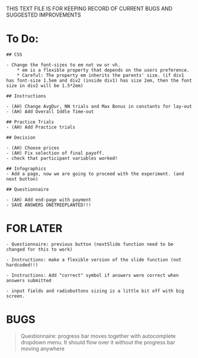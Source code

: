 THIS TEXT FILE IS FOR KEEPING RECORD OF CURRENT BUGS AND SUGGESTED IMPROVEMENTS


# To Do:

    ## CSS 

    - Change the font-sizes to em not vw or vh. 
        * em is a flexible property that depends on the users preference.
        * Careful: The property em inherits the parents' size. (if div1 has font-size 1.5em and div2 (inside div1) has size 2em, then the font size in div2 will be 1.5*2em) 

    ## Instructions

    - (AH) Change AvgDur, NN trials and Max Bonus in constants for lay-out
    - (AH) Add Overall Iddle Time-out
  
    ## Practice Trials
    - (AH) Add Practice trials

    ## Decision

    - (AH) Choose prices
    - (AH) Fix selection of final payoff.
    - check that participant variables worked!

    ## Infographics
    - Add a page, now we are going to proceed with the experiment. (and next button)

    ## Questionnaire

    - (AH) Add end-page with payment
    - SAVE ANSWERS ONETREEPLANTED!!! 

# FOR LATER

    - Questionnaire: previous button (nextSlide function need to be changed for this to work)

    - Instructions: make a flexible version of the slide function (not hardcoded!!)

    - Instructions: Add "correct" symbol if answers were correct when answers submitted 

    - input fields and radiobuttons sizing is a little bit off with big screen.  

# BUGS 

> Questionnaire: progress bar moves together with autocomplete dropdown menu. It should flow over it without the progress bar moving anywhere



